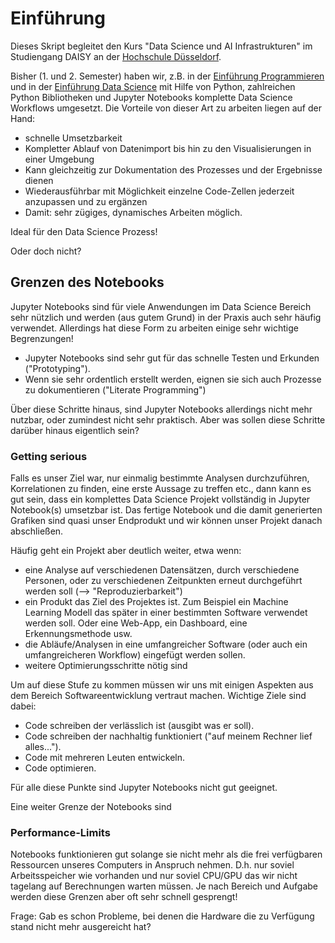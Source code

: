 # Einführung
Dieses Skript begleitet den Kurs "Data Science und AI Infrastrukturen" im Studiengang DAISY an der [Hochschule Düsseldorf](https://www.hs-duesseldorf.de/).

Bisher (1. und 2. Semester) haben wir, z.B. in der [Einführung Programmieren](https://florian-huber.github.io/python-introduction/) und in der [Einführung Data Science](https://florian-huber.github.io/data_science_course/) mit Hilfe von Python, zahlreichen Python Bibliotheken und Jupyter Notebooks komplette Data Science Workflows umgesetzt. Die Vorteile von dieser Art zu arbeiten liegen auf der Hand:

- schnelle Umsetzbarkeit
- Kompletter Ablauf von Datenimport bis hin zu den Visualisierungen in einer Umgebung
- Kann gleichzeitig zur Dokumentation des Prozesses und der Ergebnisse dienen
- Wiederausführbar mit Möglichkeit einzelne Code-Zellen jederzeit anzupassen und zu ergänzen
- Damit: sehr zügiges, dynamisches Arbeiten möglich. 

Ideal für den Data Science Prozess!

Oder doch nicht?

## Grenzen des Notebooks

Jupyter Notebooks sind für viele Anwendungen im Data Science Bereich sehr nützlich und werden (aus gutem Grund) in der Praxis auch sehr häufig verwendet. Allerdings hat diese Form zu arbeiten einige sehr wichtige Begrenzungen!

- Jupyter Notebooks sind sehr gut für das schnelle Testen und Erkunden ("Prototyping").
- Wenn sie sehr ordentlich erstellt werden, eignen sie sich auch Prozesse zu dokumentieren ("Literate Programming")

Über diese Schritte hinaus, sind Jupyter Notebooks allerdings nicht mehr nutzbar, oder zumindest nicht sehr praktisch. Aber was sollen diese Schritte darüber hinaus eigentlich sein?

### Getting serious

Falls es unser Ziel war, nur einmalig bestimmte Analysen durchzuführen, Korrelationen zu finden, eine erste Aussage zu treffen etc., dann kann es gut sein, dass ein komplettes Data Science Projekt vollständig in Jupyter Notebook(s) umsetzbar ist. Das fertige Notebook und die damit generierten Grafiken sind quasi unser Endprodukt und wir können unser Projekt danach abschließen.

Häufig geht ein Projekt aber deutlich weiter, etwa wenn:

- eine Analyse auf verschiedenen Datensätzen, durch verschiedene Personen, oder zu verschiedenen Zeitpunkten erneut durchgeführt werden soll (--> "Reproduzierbarkeit")
- ein Produkt das Ziel des Projektes ist. Zum Beispiel ein Machine Learning Modell das später in einer bestimmten Software verwendet werden soll. Oder eine Web-App, ein Dashboard, eine Erkennungsmethode usw.
- die Abläufe/Analysen in eine umfangreicher Software (oder auch ein umfangreicheren Workflow) eingefügt werden sollen.
- weitere Optimierungsschritte nötig sind

Um auf diese Stufe zu kommen müssen wir uns mit einigen Aspekten aus dem Bereich Softwareentwicklung vertraut machen. Wichtige Ziele sind dabei:

- Code schreiben der verlässlich ist (ausgibt was er soll).
- Code schreiben der nachhaltig funktioniert ("auf meinem Rechner lief alles...").
- Code mit mehreren Leuten entwickeln.
- Code optimieren.

Für alle diese Punkte sind Jupyter Notebooks nicht gut geeignet.



Eine weiter Grenze der Notebooks sind

### Performance-Limits

Notebooks funktionieren gut solange sie nicht mehr als die frei verfügbaren Ressourcen unseres Computers  in Anspruch nehmen. D.h. nur soviel Arbeitsspeicher wie vorhanden und nur soviel CPU/GPU das wir nicht tagelang auf Berechnungen warten müssen. Je nach Bereich und Aufgabe werden diese Grenzen aber oft sehr schnell gesprengt! 

Frage: Gab es schon Probleme, bei denen die Hardware die zu Verfügung stand nicht mehr ausgereicht hat?

